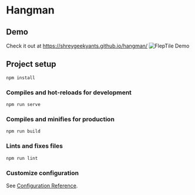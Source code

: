 # Hangman

## Demo
Check it out at https://shreygeekyants.github.io/hangman/
![FlepTile Demo](src/demo/hangman-demo.gif)

## Project setup
```
npm install
```

### Compiles and hot-reloads for development
```
npm run serve
```

### Compiles and minifies for production
```
npm run build
```

### Lints and fixes files
```
npm run lint
```

### Customize configuration
See [Configuration Reference](https://cli.vuejs.org/config/).
